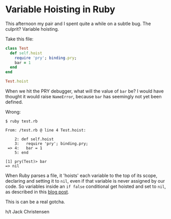 # Variable Hoisting in Ruby

This afternoon my pair and I spent quite a while on a subtle bug. The culprit? Variable hoisting.

Take this file:

```ruby
class Test
  def self.hoist
    require 'pry'; binding.pry;
    bar = 1
  end
end

Test.hoist
```

When we hit the PRY debugger, what will the value of `bar` be? I would have thought it would raise `NameError`, because `bar` has seemingly not yet been defined.

Wrong:

```
$ ruby test.rb

From: /test.rb @ line 4 Test.hoist:

    2: def self.hoist
    3:   require 'pry'; binding.pry;
 => 4:   bar = 1
    5: end

[1] pry(Test)> bar
=> nil
```

When Ruby parses a file, it 'hoists' each variable to the top of its scope, declaring and setting it to `nil`, even if that variable is never assigned by our code. So variables inside an `if false` conditional get hoisted and set to `nil`, as described in this [blog post](http://eftimov.net/variable-hoisting-ruby).

This is can be a real gotcha.

h/t Jack Christensen
